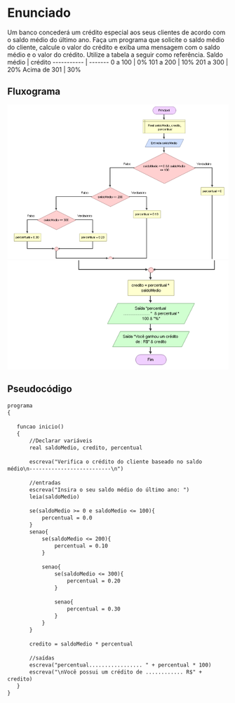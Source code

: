 # Enunciado
Um  banco  concederá  um  crédito  especial  aos  seus  clientes de  acordo  com o saldo médio do último ano. Faça um programa que solicite o saldo médio do cliente, calcule o valor do crédito e exiba uma mensagem com o saldo médio e o valor do crédito. Utilize a tabela a seguir como referência.
Saldo médio | crédito
----------- | -------
 0 a 100    | 0%
 101 a 200  | 10%
 201 a 300  | 20%
 Acima de 301 | 30%
 
 ## Fluxograma
 <div align="center"><img src="./capture1.png"></div>
 <div align="center"><img src="./capture2.png"></div>
 
 ## Pseudocódigo
 
 ```
 programa
{
	
	funcao inicio()
	{
		//Declarar variáveis
		real saldoMedio, credito, percentual

		escreva("Verifica o crédito do cliente baseado no saldo médio\n--------------------------\n")

		//entradas
		escreva("Insira o seu saldo médio do último ano: ")
		leia(saldoMedio)

		se(saldoMedio >= 0 e saldoMedio <= 100){
			percentual = 0.0
		}
		senao{
			se(saldoMedio <= 200){
				percentual = 0.10
			}

			senao{
				se(saldoMedio <= 300){
					percentual = 0.20
				}

				senao{
					percentual = 0.30
				}
			}
		}

		credito = saldoMedio * percentual

		//saídas
		escreva("percentual................. " + percentual * 100)
		escreva("\nVocê possui um crédito de ............ R$" + credito)
	}
}
 ```
